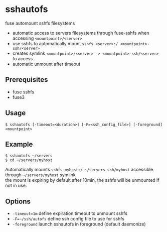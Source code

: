 # sshautofs
fuse automount sshfs filesystems

* automatic access to servers filesystems through fuse-sshfs when accessing `<mountpoint>/<server>`
* use sshfs to automatically mount `sshfs <server>:/ <mountpoint>-ssh/<server>`
* creates symlink `<mountpoint>/<server> -> <mountpoint>-ssh/<server>` to access
* automatic unmount after timeout

## Prerequisites

* fuse sshfs
* fuse3
  
## Usage

```
$ sshautofs [-timeout=<duration>] [-F=<ssh_config_file>] [-foreground] <mountpoint>
```

## Example
```
$ sshautofs ~/servers
$ cd ~/servers/myhost
```
Automatically mounts `sshfs myhost:/ ~/servers-ssh/myhost` accessible through `~/servers/myhost` symlink  
the mount is expiring by default after 10min, the sshfs will be unmounted if not in use.

## Options

* `-timeout=1m` define expiration timeout to unmount sshfs
* `-F=~/ssh/autofs` define ssh config file to use for sshfs
* `-foreground` launch sshautofs in foreground (default daemonize)
